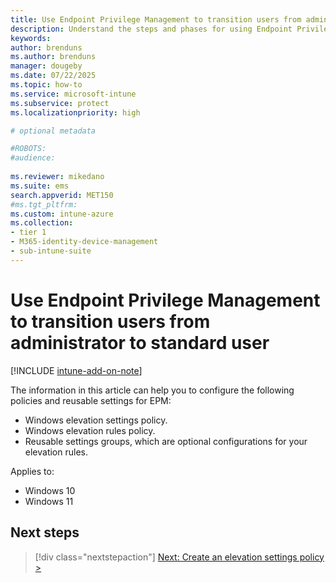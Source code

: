 ```yaml
---
title: Use Endpoint Privilege Management to transition users from administrator to standard user
description: Understand the steps and phases for using Endpoint Privilege Management to transition users from administrators to standard users.
keywords:
author: brenduns
ms.author: brenduns
manager: dougeby
ms.date: 07/22/2025
ms.topic: how-to
ms.service: microsoft-intune
ms.subservice: protect
ms.localizationpriority: high

# optional metadata

#ROBOTS:
#audience:
 
ms.reviewer: mikedano
ms.suite: ems
search.appverid: MET150
#ms.tgt_pltfrm:
ms.custom: intune-azure
ms.collection:
- tier 1
- M365-identity-device-management
- sub-intune-suite
---
```


# Use Endpoint Privilege Management to transition users from administrator to standard user

[!INCLUDE [intune-add-on-note](../includes/intune-add-on-note.md)]

The information in this article can help you to configure the following policies and reusable settings for EPM:

- Windows elevation settings policy.
- Windows elevation rules policy.
- Reusable settings groups, which are optional configurations for your elevation rules.

Applies to:

- Windows 10
- Windows 11

## Next steps

> [!div class="nextstepaction"]
> [Next: Create an elevation settings policy >](epm-elevation-settings.md)
